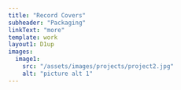 ```yaml
---
title: "Record Covers"
subheader: "Packaging"
linkText: "more"
template: work
layout1: D1up
images:
  image1:
    src: "/assets/images/projects/project2.jpg"
    alt: "picture alt 1"
---
```

